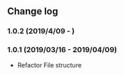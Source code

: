 ## Change log

### 1.0.2 (2019/4/09 - )


### 1.0.1 (2019/03/16 - 2019/04/09)

- Refactor File structure
